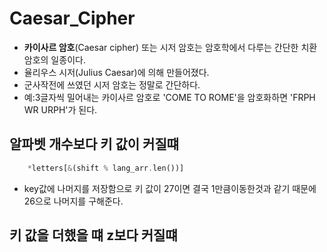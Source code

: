 # Caesar_Cipher

- **카이사르 암호**(Caesar cipher) 또는 시저 암호는 암호학에서 다루는 간단한 치환암호의 일종이다.
- 율리우스 시저(Julius Caesar)에 의해 만들어졌다.
- 군사작전에 쓰였던 시저 암호는 정말로 간단하다.
- 예:3글자씩 밀어내는 카이사르 암호로 'COME TO ROME'을 암호화하면 'FRPH WR URPH'가 된다.

## 알파벳 개수보다 키 값이 커질떄

```rs
    *letters[&(shift % lang_arr.len())]
```

- key값에 나머지를 저장함으로 키 값이 27이면 결국 1만큼이동한것과 같기 때문에 26으로 나머지를 구해준다.

## 키 값을 더했을 떄 z보다 커질떄
